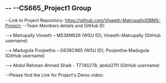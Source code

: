 --
--CS665_Project1 Group
--

--Link to Project Repository: https://github.com/Vineeth-Matrupally/DBMS-Project- 
--Team Members details and GitHub ID: 

--•	Matrupally Vineeth – M538M626 (WSU ID); Vineeth-Matrupally (GitHub username)

--•	Madugula Poojeetha – G638C965 (WSU ID); Poojeetha-Madugula (GitHub username)

--•	Abdul Rehman Ahmed Shaik - T774S278; abdul2111 (GitHub username)

--Please find the Link for Project's Demo video: 

